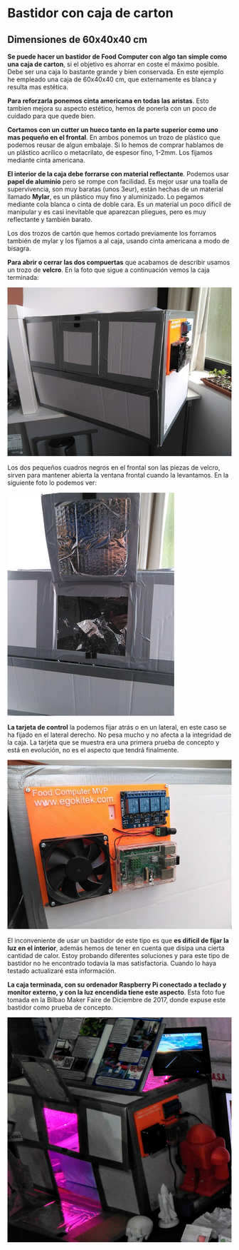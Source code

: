 # Bastidor con caja de carton

## Dimensiones de 60x40x40 cm

**Se puede hacer un bastidor de Food Computer con algo tan simple como una caja de carton**, si el objetivo es ahorrar en coste el máximo posible. Debe ser una caja lo bastante grande y bien conservada. En este ejemplo he empleado una caja de 60x40x40 cm, que externamente es blanca y resulta mas estética.

**Para reforzarla ponemos cinta americana en todas las aristas**. Esto tambien mejora su aspecto estético, hemos de ponerla con un poco de cuidado para que quede bien.

**Cortamos con un cutter un hueco tanto en la parte superior como uno mas pequeño en el frontal**. En ambos ponemos un trozo de plástico que podemos reusar de algun embalaje. Si lo hemos de comprar hablamos de un plástico acrílico o metacrilato, de espesor fino, 1-2mm. Los fijamos mediante cinta americana.

**El interior de la caja debe forrarse con material reflectante**. Podemos usar **papel de aluminio** pero se rompe con facilidad. Es mejor usar una toalla de supervivencia, son muy baratas (unos 3eur), están hechas de un material llamado **Mylar**, es un plástico muy fino y aluminizado. Lo pegamos mediante cola blanca o cinta de doble cara. Es un material un poco dificil de manipular y es casi inevitable que aparezcan pliegues, pero es muy reflectante y también barato.

Los dos trozos de cartón que hemos cortado previamente los forramos también de mylar y los fijamos a al caja, usando cinta americana a modo de bisagra.

**Para abrir o cerrar las dos compuertas** que acabamos de describir usamos un trozo de **velcro**. En la foto que sigue a continuación vemos la caja terminada:

![MVP de carton](Imagenes/Bastidor_carton.jpg)

Los dos pequeños cuadros negros en el frontal son las piezas de velcro, sirven para mantener abierta la ventana frontal cuando la levantamos. En la siguiente foto lo podemos ver:

![Ventana frontal](Imagenes/Ventana_bastidor_carton.jpg)

**La tarjeta de control** la podemos fijar atrás o en un lateral, en este caso se ha fijado en el lateral derecho. No pesa mucho y no afecta a la integridad de la caja. La tarjeta que se muestra era una primera prueba de concepto y está en evolución, no es el aspecto que tendrá finalmente.

![Tarjeta de control](Imagenes/Tarjeta_control_bastidor_carton.jpg)

El inconveniente de usar un bastidor de este tipo es que **es díficil de fijar la luz en el interior**, además hemos de tener en cuenta que disipa una cierta cantidad de calor. Estoy probando diferentes soluciones y para este tipo de bastidor no he encontrado todavía la mas satisfactoria. Cuando lo haya testado actualizaré esta información.

**La caja terminada, con su ordenador Raspberry Pi conectado a teclado y monitor externo, y con la luz encendida tiene este aspecto**. Esta foto fue tomada en la Bilbao Maker Faire de Diciembre de 2017, donde expuse este bastidor como prueba de concepto.

![En la Bilbao MF17](Imagenes/Bastidor_carton_BMF17.jpg)












